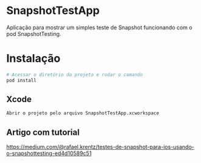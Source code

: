 # SnapshotTestApp
Aplicação para mostrar um simples teste de Snapshot funcionando com o pod SnapshotTesting. 

# Instalação

```bash
# Acessar o diretório do projeto e rodar o comando
pod install
```

## Xcode
```bash
Abrir o projeto pelo arquivo SnapshotTestApp.xcworkspace
```

## Artigo com tutorial
https://medium.com/@rafael.krentz/testes-de-snapshot-para-ios-usando-o-snapshottesting-ed4d10589c51
